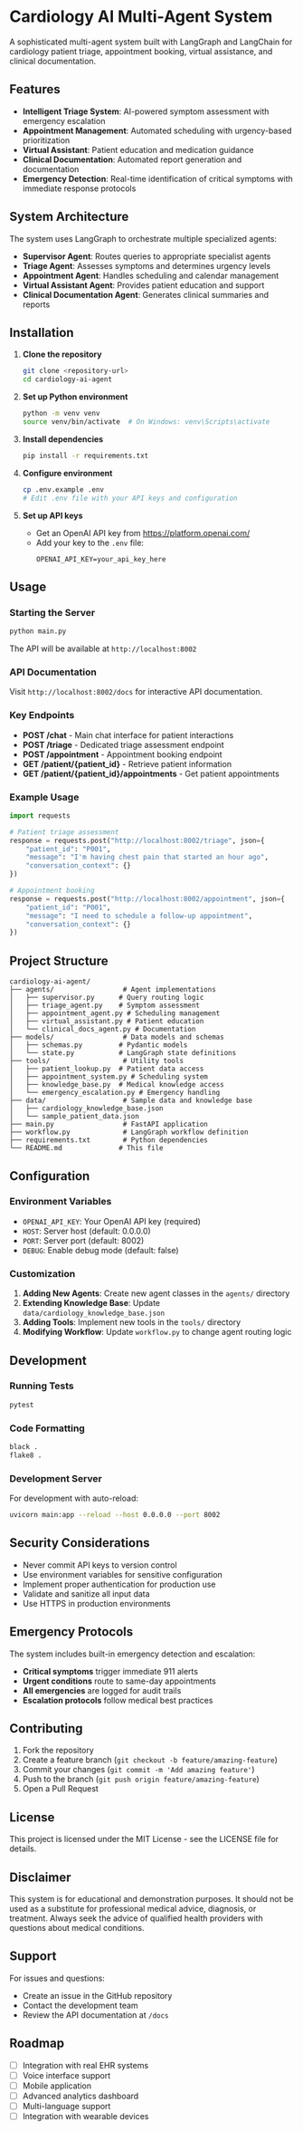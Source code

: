 # Cardiology AI Multi-Agent System

A sophisticated multi-agent system built with LangGraph and LangChain for cardiology patient triage, appointment booking, virtual assistance, and clinical documentation.

## Features

- **Intelligent Triage System**: AI-powered symptom assessment with emergency escalation
- **Appointment Management**: Automated scheduling with urgency-based prioritization  
- **Virtual Assistant**: Patient education and medication guidance
- **Clinical Documentation**: Automated report generation and documentation
- **Emergency Detection**: Real-time identification of critical symptoms with immediate response protocols

## System Architecture

The system uses LangGraph to orchestrate multiple specialized agents:

- **Supervisor Agent**: Routes queries to appropriate specialist agents
- **Triage Agent**: Assesses symptoms and determines urgency levels
- **Appointment Agent**: Handles scheduling and calendar management
- **Virtual Assistant Agent**: Provides patient education and support
- **Clinical Documentation Agent**: Generates clinical summaries and reports

## Installation

1. **Clone the repository**
   ```bash
   git clone <repository-url>
   cd cardiology-ai-agent
   ```

2. **Set up Python environment**
   ```bash
   python -m venv venv
   source venv/bin/activate  # On Windows: venv\Scripts\activate
   ```

3. **Install dependencies**
   ```bash
   pip install -r requirements.txt
   ```

4. **Configure environment**
   ```bash
   cp .env.example .env
   # Edit .env file with your API keys and configuration
   ```

5. **Set up API keys**
   - Get an OpenAI API key from https://platform.openai.com/
   - Add your key to the `.env` file:
     ```
     OPENAI_API_KEY=your_api_key_here
     ```

## Usage

### Starting the Server

```bash
python main.py
```

The API will be available at `http://localhost:8002`

### API Documentation

Visit `http://localhost:8002/docs` for interactive API documentation.

### Key Endpoints

- **POST /chat** - Main chat interface for patient interactions
- **POST /triage** - Dedicated triage assessment endpoint
- **POST /appointment** - Appointment booking endpoint
- **GET /patient/{patient_id}** - Retrieve patient information
- **GET /patient/{patient_id}/appointments** - Get patient appointments

### Example Usage

```python
import requests

# Patient triage assessment
response = requests.post("http://localhost:8002/triage", json={
    "patient_id": "P001",
    "message": "I'm having chest pain that started an hour ago",
    "conversation_context": {}
})

# Appointment booking
response = requests.post("http://localhost:8002/appointment", json={
    "patient_id": "P001", 
    "message": "I need to schedule a follow-up appointment",
    "conversation_context": {}
})
```

## Project Structure

```
cardiology-ai-agent/
├── agents/                 # Agent implementations
│   ├── supervisor.py      # Query routing logic
│   ├── triage_agent.py    # Symptom assessment
│   ├── appointment_agent.py # Scheduling management
│   ├── virtual_assistant.py # Patient education
│   └── clinical_docs_agent.py # Documentation
├── models/                 # Data models and schemas
│   ├── schemas.py         # Pydantic models
│   └── state.py           # LangGraph state definitions
├── tools/                  # Utility tools
│   ├── patient_lookup.py  # Patient data access
│   ├── appointment_system.py # Scheduling system
│   ├── knowledge_base.py  # Medical knowledge access
│   └── emergency_escalation.py # Emergency handling
├── data/                   # Sample data and knowledge base
│   ├── cardiology_knowledge_base.json
│   └── sample_patient_data.json
├── main.py                 # FastAPI application
├── workflow.py             # LangGraph workflow definition
├── requirements.txt        # Python dependencies
└── README.md              # This file
```

## Configuration

### Environment Variables

- `OPENAI_API_KEY`: Your OpenAI API key (required)
- `HOST`: Server host (default: 0.0.0.0)
- `PORT`: Server port (default: 8002)
- `DEBUG`: Enable debug mode (default: false)

### Customization

1. **Adding New Agents**: Create new agent classes in the `agents/` directory
2. **Extending Knowledge Base**: Update `data/cardiology_knowledge_base.json`
3. **Adding Tools**: Implement new tools in the `tools/` directory
4. **Modifying Workflow**: Update `workflow.py` to change agent routing logic

## Development

### Running Tests

```bash
pytest
```

### Code Formatting

```bash
black .
flake8 .
```

### Development Server

For development with auto-reload:

```bash
uvicorn main:app --reload --host 0.0.0.0 --port 8002
```

## Security Considerations

- Never commit API keys to version control
- Use environment variables for sensitive configuration
- Implement proper authentication for production use
- Validate and sanitize all input data
- Use HTTPS in production environments

## Emergency Protocols

The system includes built-in emergency detection and escalation:

- **Critical symptoms** trigger immediate 911 alerts
- **Urgent conditions** route to same-day appointments
- **All emergencies** are logged for audit trails
- **Escalation protocols** follow medical best practices

## Contributing

1. Fork the repository
2. Create a feature branch (`git checkout -b feature/amazing-feature`)
3. Commit your changes (`git commit -m 'Add amazing feature'`)
4. Push to the branch (`git push origin feature/amazing-feature`)
5. Open a Pull Request

## License

This project is licensed under the MIT License - see the LICENSE file for details.

## Disclaimer

This system is for educational and demonstration purposes. It should not be used as a substitute for professional medical advice, diagnosis, or treatment. Always seek the advice of qualified health providers with questions about medical conditions.

## Support

For issues and questions:
- Create an issue in the GitHub repository
- Contact the development team
- Review the API documentation at `/docs`

## Roadmap

- [ ] Integration with real EHR systems
- [ ] Voice interface support
- [ ] Mobile application
- [ ] Advanced analytics dashboard
- [ ] Multi-language support
- [ ] Integration with wearable devices